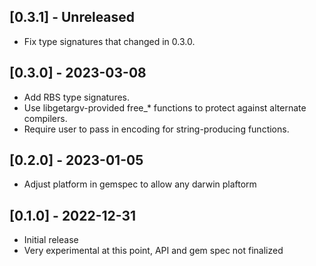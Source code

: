 ## [0.3.1] - Unreleased

- Fix type signatures that changed in 0.3.0.

## [0.3.0] - 2023-03-08

- Add RBS type signatures.
- Use libgetargv-provided free_* functions to protect against alternate compilers.
- Require user to pass in encoding for string-producing functions.

## [0.2.0] - 2023-01-05

- Adjust platform in gemspec to allow any darwin plaftorm


## [0.1.0] - 2022-12-31

- Initial release
- Very experimental at this point, API and gem spec not finalized
